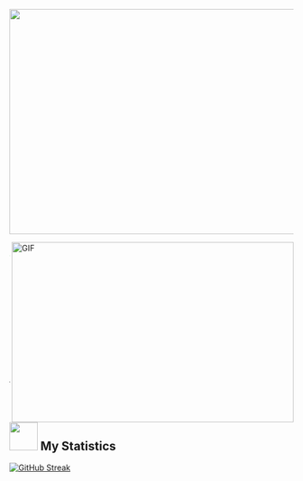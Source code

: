 <p align="center">
  <img width=1000 height=400 src="https://user-images.githubusercontent.com/74038190/240906093-9be4d344-6782-461a-b5a6-32a07bf7b34e.gif">
</p>

<img align="right" alt="GIF" src="https://github.com/abhisheknaiidu/abhisheknaiidu/blob/master/code.gif?raw=true" width="500" height="320" />

```js

import SoftwareDeveloper from 'davidtejada';

class Bio extends SoftwareDeveloper {
  name     = 'David Tejada';
  title    = 'Software Engineer';
  location = 'Medellin, COL';

}

class Skills extends SoftwareDeveloper {
  languages  = ['JavaScript', 'Python', 'Java'];
  databases  = ['MongoDB', 'PostgreSQL'];
  frameworks = ['React', 'Bootstrap'];

}
```
----

## <img src="https://media2.giphy.com/media/QssGEmpkyEOhBCb7e1/giphy.gif?cid=ecf05e47a0n3gi1bfqntqmob8g9aid1oyj2wr3ds3mg700bl&rid=giphy.gif" width="50px" height="50px"> My Statistics
<a align="center" href="https://git.io/streak-stats"><img src="https://streak-stats.demolab.com?user=ingdave&theme=javascript" alt="GitHub Streak" /></a>

